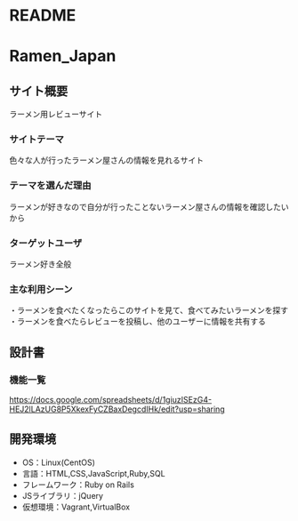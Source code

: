 # README

# Ramen_Japan

## サイト概要
ラーメン用レビューサイト

### サイトテーマ
色々な人が行ったラーメン屋さんの情報を見れるサイト

### テーマを選んだ理由
ラーメンが好きなので自分が行ったことないラーメン屋さんの情報を確認したいから

### ターゲットユーザ
ラーメン好き全般

### 主な利用シーン
・ラーメンを食べたくなったらこのサイトを見て、食べてみたいラーメンを探す
・ラーメンを食べたらレビューを投稿し、他のユーザーに情報を共有する

## 設計書

### 機能一覧
<https://docs.google.com/spreadsheets/d/1giuzISEzG4-HEJ2lLAzUG8P5XkexFyCZBaxDegcdIHk/edit?usp=sharing>

## 開発環境
- OS：Linux(CentOS)
- 言語：HTML,CSS,JavaScript,Ruby,SQL
- フレームワーク：Ruby on Rails
- JSライブラリ：jQuery
- 仮想環境：Vagrant,VirtualBox
